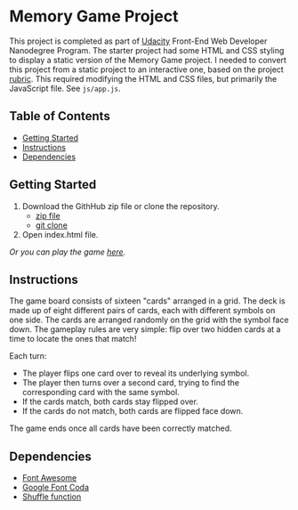 # Memory Game Project

This project is completed as part of [Udacity](https://www.udacity.com/) Front-End Web Developer Nanodegree Program. The starter project had some HTML and CSS styling to display a static version of the Memory Game project. I needed to convert this project from a static project to an interactive one, based on the project [rubric](https://review.udacity.com/#!/rubrics/591/view). This required modifying the HTML and CSS files, but primarily the JavaScript file. See `js/app.js`.

## Table of Contents

* [Getting Started](#getting-started)
* [Instructions](#instructions)
* [Dependencies](#dependencies)

## Getting Started

1. Download the GithHub zip file or clone the repository.
	* [zip file](https://github.com/torralbapatrick/fend-project-memory-game/archive/master.zip)
	* [git clone](https://github.com/torralbapatrick/fend-project-memory-game)
2. Open index.html file.


_Or you can play the game [here](https://torralbapatrick.github.io/fend-project-memory-game/)._

## Instructions

The game board consists of sixteen "cards" arranged in a grid. The deck is made up of eight different pairs of cards, each with different symbols on one side. The cards are arranged randomly on the grid with the symbol face down. The gameplay rules are very simple: flip over two hidden cards at a time to locate the ones that match!

Each turn:

* The player flips one card over to reveal its underlying symbol.
* The player then turns over a second card, trying to find the corresponding card with the same symbol.
* If the cards match, both cards stay flipped over.
* If the cards do not match, both cards are flipped face down.

The game ends once all cards have been correctly matched.

## Dependencies

* [Font Awesome](https://fontawesome.com/)
* [Google Font Coda](https://fonts.google.com/specimen/Coda)
* [Shuffle function](http://stackoverflow.com/a/2450976)